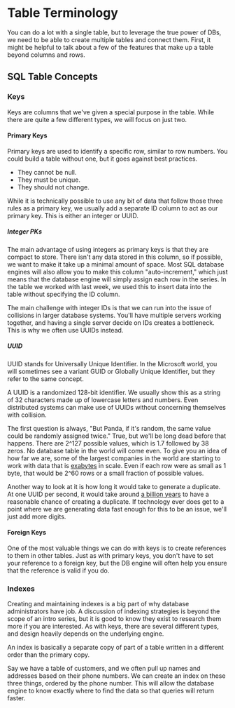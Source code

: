 # Table Terminology

You can do a lot with a single table, but to leverage the true power of DBs, we need to be able to create multiple tables and connect them. First, it might be helpful to talk about a few of the features that make up a table beyond columns and rows.

## SQL Table Concepts

### Keys

Keys are columns that we've given a special purpose in the table. While there are quite a few different types, we will focus on just two.

#### Primary Keys

Primary keys are used to identify a specific row, similar to row numbers. You could build a table without one, but it goes against best practices.

- They cannot be null.
- They must be unique.
- They should not change.

While it is technically possible to use any bit of data that follow those three rules as a primary key, we usually add a separate ID column to act as our primary key. This is either an integer or UUID.

##### Integer PKs

The main advantage of using integers as primary keys is that they are compact to store. There isn't any data stored in this column, so if possible, we want to make it take up a minimal amount of space. Most SQL database engines will also allow you to make this column "auto-increment," which just means that the database engine will simply assign each row in the series. In the table we worked with last week, we used this to insert data into the table without specifying the ID column.

The main challenge with integer IDs is that we can run into the issue of collisions in larger database systems. You'll have multiple servers working together, and having a single server decide on IDs creates a bottleneck. This is why we often use UUIDs instead.

##### UUID

UUID stands for Universally Unique Identifier. In the Microsoft world, you will sometimes see a variant GUID or Globally Unique Identifier, but they refer to the same concept.

A UUID is a randomized 128-bit identifier. We usually show this as a string of 32 characters made up of lowercase letters and numbers. Even distributed systems can make use of UUIDs without concerning themselves with collision.

The first question is always, "But Panda, if it's random, the same value could be randomly assigned twice." True, but we'll be long dead before that happens. There are 2^127 possible values, which is 1.7 followed by 38 zeros. No database table in the world will come even. To give you an idea of how far we are, some of the largest companies in the world are starting to work with data that is [exabytes](https://azure.microsoft.com/en-us/blog/how-microsoft-drives-exabyte-analytics-on-the-world-s-largest-yarn-cluster/) in scale. Even if each row were as small as 1 byte, that would be 2^60 rows or a small fraction of possible values.

Another way to look at it is how long it would take to generate a duplicate. At one UUID per second, it would take around [a billion years](https://towardsdatascience.com/are-uuids-really-unique-57eb80fc2a87) to have a reasonable chance of creating a duplicate. If technology ever does get to a point where we are generating data fast enough for this to be an issue, we'll just add more digits.

#### Foreign Keys

One of the most valuable things we can do with keys is to create references to them in other tables. Just as with primary keys, you don't have to set your reference to a foreign key, but the DB engine will often help you ensure that the reference is valid if you do.

### Indexes

Creating and maintaining indexes is a big part of why database administrators have job. A discussion of indexing strategies is beyond the scope of an intro series, but it is good to know they exist to research them more if you are interested. As with keys, there are several different types, and design heavily depends on the underlying engine.

An index is basically a separate copy of part of a table written in a different order than the primary copy.

Say we have a table of customers, and we often pull up names and addresses based on their phone numbers. We can create an index on these three things, ordered by the phone number. This will allow the database engine to know exactly where to find the data so that queries will return faster.
